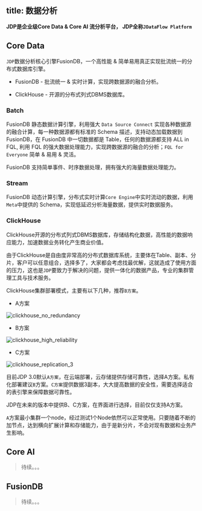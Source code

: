 title: 数据分析
---

**JDP是企业级Core Data & Core AI 流分析平台， JDP全称`JDataFlow Platform`**

## Core Data

`JDP`数据分析核心引擎FusionDB，一个高性能 & 简单易用真正实现批流统一的分布式数据库引擎。

* FusionDB - 批流统一 & 实时计算，实现跨数据源的融合分析。

* ClickHouse - 开源的分布式列式DBMS数据库。

### Batch

FusionDB 静态数据计算引擎，利用强大 `Data Source Connect` 实现各种数据源的融合计算，每一种数据源都有标准的 Schema 描述，支持动态加载数据到 FusionDB，在 FusionDB 中一切数据都是 Table，任何的数据源都支持 ALL in FQL, 利用 FQL 的强大数据处理能力，实现跨数据源的融合的分析；`FQL for Everyone` 简单 & 易用 & 灵活。

FusionDB 支持简单事件、时序数据处理，拥有强大的海量数据处理能力。

### Stream

FusionDB 动态计算引擎，分布式实时计算`Core Engine`中实时流动的数据，利用`Meta`中提供的 Schema，实现低延迟分析海量数据，提供实时数据服务。

### ClickHouse

ClickHouse开源的分布式列式DBMS数据库，存储结构化数据，高性能的数据响应能力，加速数据业务转化产生商业价值。

由于ClickHouse是自由度非常高的分布式数据库系统，主要体在Table、副本、分片，客户可以任意组合，选择多了，大家都会考虑找最优解，这就造成了使用方面的压力，这也是`JDP`要致力于解决的问题，提供一体化的数据产品，专业的集群管理工具与技术服务。

ClickHouse集群部署模式，主要有以下几种，推荐`B方案`。

* A方案

![clickhouse_no_redundancy](http://www.fusionlab.cn/zh-cn/docs/basics/img/clickhouse-no-redundancy.png)

* B方案

![clickhouse_high_reliability](http://www.fusionlab.cn/zh-cn/docs/basics/img/clickhouse-high-reliability.png)

* C方案

![clickhouse_replication_3](http://www.fusionlab.cn/zh-cn/docs/basics/img/clickhouse-replication-3.png)

目前JDP 3.0默认`A方案`，在云端部署，云存储提供存储可靠性，选择A方案。私有化部署建议`B`方案。`C方案`提供数据3副本，大大提高数据的安全性，需要选择适合的表引擎来保障数据可靠性。

JDP在未来的版本中提供B、C方案，在界面进行选择，目前仅仅支持A方案。

`A`方案最小集群一个node，经过测试1个Node依然可以正常使用。只要随着不断的加节点，达到横向扩展计算和存储能力，由于是新分片，不会对现有数据和业务产生影响。

## Core AI

> 待续。。。

## FusionDB

> 待续。。。